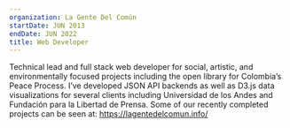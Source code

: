 ```yaml
---
organization: La Gente Del Común
startDate: JUN 2013
endDate: JUN 2022
title: Web Developer
---
```


Technical lead and full stack web developer for social, artistic, and environmentally focused projects including the open library for Colombia’s Peace Process. I’ve developed JSON API backends as well as D3.js data visualizations for several clients including Universidad de los Andes and Fundación para la Libertad de Prensa. Some of our recently completed projects can be seen at: https://lagentedelcomun.info/
